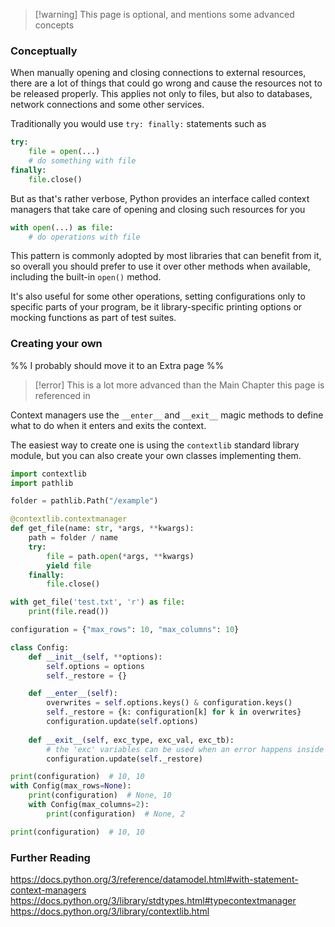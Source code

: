 > [!warning] This page is optional, and mentions some advanced concepts

### Conceptually

When manually opening and closing connections to external resources, there are a lot of things that could go wrong and cause the resources not to be released properly. This applies not only to files, but also to databases, network connections and some other services.

Traditionally you would use `try: finally:` statements such as

```py
try:
	file = open(...)
	# do something with file
finally:
	file.close()
```

But as that's rather verbose, Python provides an interface called context managers that take care of opening and closing such resources for you

```py
with open(...) as file:
	# do operations with file
```

This pattern is commonly adopted by most libraries that can benefit from it, so overall you should prefer to use it over other methods when available, including the built-in `open()` method.

It's also useful for some other operations, setting configurations only to specific parts of your program, be it library-specific printing options or mocking functions as part of test suites.

### Creating your own

%% I probably should move it to an Extra page %%
> [!error] This is a lot more advanced than the Main Chapter this page is referenced in

Context managers use the `__enter__` and `__exit__` magic methods to define what to do when it enters and exits the context.

The easiest way to create one is using the `contextlib` standard library module, but you can also create your own classes implementing them.

```py
import contextlib
import pathlib

folder = pathlib.Path("/example")

@contextlib.contextmanager
def get_file(name: str, *args, **kwargs):
	path = folder / name
	try:
		file = path.open(*args, **kwargs)
		yield file
	finally:
		file.close()

with get_file('test.txt', 'r') as file:
	print(file.read())
```


```py
configuration = {"max_rows": 10, "max_columns": 10}

class Config:
	def __init__(self, **options):
		self.options = options
		self._restore = {}

	def __enter__(self):
		overwrites = self.options.keys() & configuration.keys()
		self._restore = {k: configuration[k] for k in overwrites}
		configuration.update(self.options)
	
	def __exit__(self, exc_type, exc_val, exc_tb):
		# the 'exc' variables can be used when an error happens inside of the context manager
		configuration.update(self._restore)

print(configuration)  # 10, 10
with Config(max_rows=None):
	print(configuration)  # None, 10
	with Config(max_columns=2):
		print(configuration)  # None, 2

print(configuration)  # 10, 10
```

### Further Reading

https://docs.python.org/3/reference/datamodel.html#with-statement-context-managers
https://docs.python.org/3/library/stdtypes.html#typecontextmanager
https://docs.python.org/3/library/contextlib.html